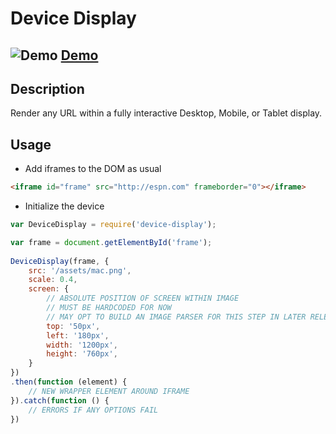 Device Display
==============

![Demo](http://url/to/img.png)
[Demo](http://elevatejs.com)
-----------

Description
-----------

Render any URL within a fully interactive Desktop, Mobile, or Tablet display.

Usage
-----

- Add iframes to the DOM as usual
```html
<iframe id="frame" src="http://espn.com" frameborder="0"></iframe>
```

- Initialize the device
```js
var DeviceDisplay = require('device-display');

var frame = document.getElementById('frame');
            
DeviceDisplay(frame, {
    src: '/assets/mac.png',
    scale: 0.4,
    screen: {
        // ABSOLUTE POSITION OF SCREEN WITHIN IMAGE
        // MUST BE HARDCODED FOR NOW
        // MAY OPT TO BUILD AN IMAGE PARSER FOR THIS STEP IN LATER RELEASES
        top: '50px',
        left: '180px',
        width: '1200px',
        height: '760px',
    }
})
.then(function (element) {
    // NEW WRAPPER ELEMENT AROUND IFRAME
}).catch(function () {
    // ERRORS IF ANY OPTIONS FAIL
})
```
